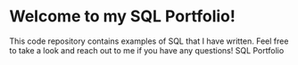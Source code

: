 # Welcome to my SQL Portfolio! 
This code repository contains examples of SQL that I have written. Feel free to take a look and reach out to me if you have any questions! 
SQL Portfolio
